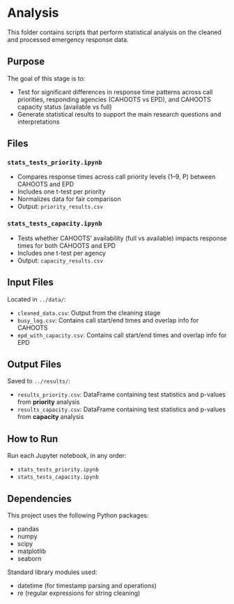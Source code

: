 # Analysis

This folder contains scripts that perform statistical analysis on the cleaned and processed emergency response data.

## Purpose

The goal of this stage is to:
- Test for significant differences in response time patterns across call priorities, responding agencies (CAHOOTS vs EPD), and CAHOOTS capacity status (available vs full)
- Generate statistical results to support the main research questions and interpretations

## Files

### `stats_tests_priority.ipynb`
- Compares response times across call priority levels (1–9, P) between CAHOOTS and EPD
- Includes one t-test per priority
- Normalizes data for fair comparison
- Output: `priority_results.csv`

### `stats_tests_capacity.ipynb`
- Tests whether CAHOOTS’ availability (full vs available) impacts response times for both CAHOOTS and EPD
- Includes one t-test per agency
- Output: `capacity_results.csv`
  
## Input Files

Located in `../data/`:
- `cleaned_data.csv`: Output from the cleaning stage
- `busy_log.csv`: Contains call start/end times and overlap info for CAHOOTS
- `epd_with_capacity.csv`: Contains call start/end times and overlap info for EPD

## Output Files

Saved to `../results/`:
- `results_priority.csv`: DataFrame containing test statistics and p-values from **priority** analysis
- `results_capacity.csv`: DataFrame containing test statistics and p-values from **capacity** analysis

## How to Run

Run each Jupyter notebook, in any order:

- `stats_tests_priority.ipynb`
- `stats_tests_capacity.ipynb`

## Dependencies

This project uses the following Python packages:

- pandas
- numpy
- scipy
- matplotlib
- seaborn

Standard library modules used:
- datetime (for timestamp parsing and operations)
- re (regular expressions for string cleaning)
